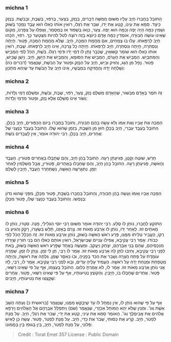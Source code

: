 
### michna 1
הַחוֹבֵל בַּחֲבֵרוֹ חַיָּב עָלָיו מִשּׁוּם חֲמִשָּׁה דְבָרִים, בְּנֶזֶק, בְּצַעַר, בְּרִפּוּי, בְּשֶׁבֶת, וּבְבֹשֶׁת. בְּנֶזֶק כֵּיצַד. סִמָּא אֶת עֵינוֹ, קָטַע אֶת יָדוֹ, שִׁבֵּר אֶת רַגְלוֹ, רוֹאִין אוֹתוֹ כְּאִלּוּ הוּא עֶבֶד נִמְכָּר בַּשּׁוּק וְשָׁמִין כַּמָּה הָיָה יָפֶה וְכַמָּה הוּא יָפֶה. צַעַר, כְּוָאוֹ בְשַׁפּוּד אוֹ בְמַסְמֵר, וַאֲפִלּוּ עַל צִפָּרְנוֹ, מְקוֹם שֶׁאֵינוֹ עוֹשֶׂה חַבּוּרָה, אוֹמְדִין כַּמָּה אָדָם כַּיּוֹצֵא בָזֶה רוֹצֶה לִטֹּל לִהְיוֹת מִצְטַעֵר כָּךְ. רִפּוּי, הִכָּהוּ חַיָּב לְרַפְּאֹתוֹ. עָלוּ בוֹ צְמָחִים, אִם מֵחֲמַת הַמַּכָּה, חַיָּב. שֶׁלֹּא מֵחֲמַת הַמַּכָּה, פָּטוּר. חָיְתָה וְנִסְתְּרָה, חָיְתָה וְנִסְתְּרָה, חַיָּב לְרַפְּאֹתוֹ. חָיְתָה כָל צָרְכָּהּ, אֵינוֹ חַיָּב לְרַפְּאֹתוֹ. שֶׁבֶת, רוֹאִין אוֹתוֹ כְּאִלוּ הוּא שׁוֹמֵר קִשּׁוּאִין, שֶׁכְּבָר נָתַן לוֹ דְמֵי יָדוֹ וּדְמֵי רַגְלוֹ. בֹּשֶׁת, הַכֹּל לְפִי הַמְבַיֵּשׁ וְהַמִּתְבַּיֵּשׁ. הַמְבַיֵּשׁ אֶת הֶעָרֹם, הַמְבַיֵּשׁ אֶת הַסּוּמָא, וְהַמְבַיֵּשׁ אֶת הַיָּשֵׁן, חַיָּב. וְיָשֵׁן שֶׁבִּיֵּשׁ, פָּטוּר. נָפַל מִן הַגָּג, וְהִזִּיק וּבִיֵּשׁ, חַיָּב עַל הַנֶּזֶק וּפָטוּר עַל הַבֹּשֶׁת, שֶׁנֶּאֱמַר (דברים כה) וְשָׁלְחָה יָדָהּ וְהֶחֱזִיקָה בִּמְבֻשָׁיו, אֵינוֹ חַיָּב עַל הַבֹּשֶׁת עַד שֶׁיְהֵא מִתְכַּוֵּן: 

### michna 2
זֶה חֹמֶר בָּאָדָם מִבַּשּׁוֹר, שֶׁהָאָדָם מְשַׁלֵּם נֶזֶק, צַעַר, רִפּוּי, שֶׁבֶת, וּבֹשֶׁת, וּמְשַׁלֵּם דְּמֵי וְלָדוֹת, וְשׁוֹר אֵינוֹ מְשַׁלֵּם אֶלָּא נֶזֶק, וּפָטוּר מִדְּמֵי וְלָדוֹת: 

### michna 3
הַמַּכֶּה אֶת אָבִיו וְאֶת אִמּוֹ וְלֹא עָשָׂה בָהֶם חַבּוּרָה, וְחוֹבֵל בַּחֲבֵרוֹ בְּיוֹם הַכִּפּוּרִים, חַיָּב בְּכֻלָּן. הַחוֹבֵל בְּעֶבֶד עִבְרִי, חַיָּב בְּכֻלָּן חוּץ מִן הַשֶּׁבֶת, בִּזְמַן שֶׁהוּא שֶׁלּוֹ. הַחוֹבֵל בְּעֶבֶד כְּנַעֲנִי שֶׁל אֲחֵרִים, חַיָּב בְּכֻלָּן. רַבִּי יְהוּדָה אוֹמֵר, אֵין לָעֲבָדִים בֹּשֶׁת: 

### michna 4
חֵרֵשׁ, שׁוֹטֶה וְקָטָן, פְּגִיעָתָן רָעָה. הַחוֹבֵל בָּהֶן חַיָּב, וְהֵם שֶׁחָבְלוּ בַּאֲחֵרִים פְּטוּרִין. הָעֶבֶד וְהָאִשָּׁה, פְּגִיעָתָן רָעָה. הַחוֹבֵל בָּהֶן חַיָּב, וְהֵם שֶׁחָבְלוּ בָּאֲחֵרִים, פְּטוּרִין, אֲבָל מְשַׁלְּמִין לְאַחַר זְמָן. נִתְגָּרְשָׁה הָאִשָּׁה, נִשְׁתַּחְרֵר הָעֶבֶד, חַיָּבִין לְשַׁלֵּם: 

### michna 5
הַמַּכֶּה אָבִיו וְאִמּוֹ וְעָשָׂה בָהֶן חַבּוּרָה, וְהַחוֹבֵל בַּחֲבֵרוֹ בְּשַׁבָּת, פָּטוּר מִכֻּלָּן, מִפְּנֵי שֶׁהוּא נִדּוֹן בְּנַפְשׁוֹ. וְהַחוֹבֵל בְּעֶבֶד כְּנַעֲנִי שֶׁלּוֹ, פָּטוּר מִכֻּלָּן: 

### michna 6
הַתּוֹקֵעַ לַחֲבֵרוֹ, נוֹתֵן לוֹ סֶלַע. רַבִּי יְהוּדָה אוֹמֵר מִשּׁוּם רַבִּי יוֹסֵי הַגְּלִילִי, מָנֶה. סְטָרוֹ, נוֹתֵן לוֹ מָאתַיִם זוּז. לְאַחַר יָדוֹ, נוֹתֵן לוֹ אַרְבַּע מֵאוֹת זוּז. צָרַם בְּאָזְנוֹ, תָּלַשׁ בִּשְׂעָרוֹ, רָקַק וְהִגִּיעַ בּוֹ רֻקּוֹ, הֶעֱבִיר טַלִּיתוֹ מִמֶּנּוּ, פָּרַע רֹאשׁ הָאִשָּׁה בַּשּׁוּק, נוֹתֵן אַרְבַּע מֵאוֹת זוּז. זֶה הַכְּלָל הַכֹּל לְפִי כְבוֹדוֹ. אָמַר רַבִּי עֲקִיבָא, אֲפִילוּ עֲנִיִּים שֶׁבְּיִשְׂרָאֵל, רוֹאִין אוֹתָם כְּאִלּוּ הֵם בְּנֵי חוֹרִין שֶׁיָּרְדוּ מִנִּכְסֵיהֶם, שֶׁהֵם בְּנֵי אַבְרָהָם, יִצְחָק וְיַעֲקֹב. וּמַעֲשֶׂה בְּאֶחָד שֶׁפָּרַע רֹאשׁ הָאִשָּׁה בַּשּׁוּק, בָּאת לִפְנֵי רַבִּי עֲקִיבָא, וְחִיְּבוֹ לִתֵּן לָהּ אַרְבַּע מֵאוֹת זוּז. אָמַר לוֹ רַבִּי, תֶּן לִי זְמַן. וְנָתַן לוֹ זְמַן. שְׁמָרָהּ עוֹמֶדֶת עַל פֶּתַח חֲצֵרָהּ וְשָׁבַר אֶת הַכַּד בְּפָנֶיהָ, וּבוֹ כְּאִסָּר שֶׁמֶן. גִּלְּתָה אֶת רֹאשָׁהּ, וְהָיְתָה מְטַפַּחַת וּמַנַּחַת יָדָהּ עַל רֹאשָׁהּ. הֶעֱמִיד עָלֶיהָ עֵדִים, וּבָא לִפְנֵי רַבִּי עֲקִיבָא. אָמַר לוֹ, רַבִּי, לָזוֹ אֲנִי נוֹתֵן אַרְבַּע מֵאוֹת זוּז. אָמַר לוֹ, לֹא אָמַרְתָּ כְּלוּם. הַחוֹבֵל בְּעַצְמוֹ, אַף עַל פִּי שֶׁאֵינוֹ רַשַּׁאי, פָּטוּר. אֲחֵרִים שֶׁחָבְלוּ בּוֹ, חַיָּבִין. וְהַקּוֹצֵץ נְטִיעוֹתָיו, אַף עַל פִּי שֶׁאֵינוֹ רַשַּׁאי, פָּטוּר. אֲחֵרִים שֶׁקָּצְצוּ אֶת נְטִיעוֹתָיו, חַיָּבִים: 

### michna 7
אַף עַל פִּי שֶׁהוּא נוֹתֵן לוֹ, אֵין נִמְחָל לוֹ עַד שֶׁיְּבַקֵּשׁ מִמֶּנּוּ, שֶׁנֶּאֱמַר (בראשית כ) וְעַתָּה הָשֵׁב אֵשֶׁת וְגוֹ'. וּמִנַּיִן שֶׁלֹּא יְהֵא הַמּוֹחֵל אַכְזָרִי, שֶׁנֶּאֱמַר (שם) וַיִּתְפַּלֵּל אַבְרָהָם אֶל הָאֱלֹהִים וַיִּרְפָּא אֱלֹהִים אֶת אֲבִימֶלֶךְ וְגוֹ'. הָאוֹמֵר סַמֵּא אֶת עֵינִי, קְטַע אֶת יָדִי, שְׁבֹר אֶת רַגְלִי, חַיָּב. עַל מְנָת לִפְטֹר, חַיָּב. קְרַע אֶת כְּסוּתִי, שְׁבֹר אֶת כַּדִּי, חַיָּב. עַל מְנָת לִפְטֹר, פָּטוּר. עֲשֵׂה כֵן לְאִישׁ פְּלוֹנִי, עַל מְנָת לִפְטֹר, חַיָּב, בֵּין בְּגוּפוֹ בֵּין בְּמָמוֹנוֹ: 

>Credit : Torat Emet 357
>License : Public Domain 